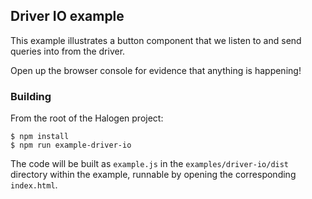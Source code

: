 ## Driver IO example

This example illustrates a button component that we listen to and send queries into from the driver.

Open up the browser console for evidence that anything is happening!

### Building

From the root of the Halogen project:

```
$ npm install
$ npm run example-driver-io
```

The code will be built as `example.js` in the `examples/driver-io/dist` directory within the example, runnable by opening the corresponding `index.html`.
